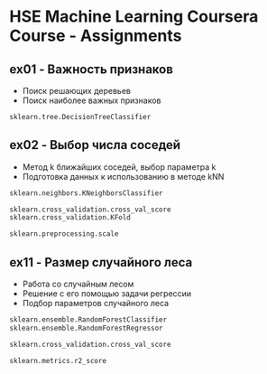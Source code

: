 # HSE Machine Learning Coursera Course - Assignments

## ex01 - Важность признаков

* Поиск решающих деревьев
* Поиск наиболее важных признаков

```python
sklearn.tree.DecisionTreeСlassifier
```

## ex02 - Выбор числа соседей

* Метод k ближайших соседей, выбор параметра k
* Подготовка данных к использованию в методе kNN

```python
sklearn.neighbors.KNeighborsClassifier

sklearn.cross_validation.cross_val_score
sklearn.cross_validation.KFold

sklearn.preprocessing.scale
```

## ex11 - Размер случайного леса

* Работа со случайным лесом
* Решение с его помощью задачи регрессии
* Подбор параметров случайного леса

```python
sklearn.ensemble.RandomForestClassifier
sklearn.ensemble.RandomForestRegressor

sklearn.cross_validation.cross_val_score

sklearn.metrics.r2_score
```